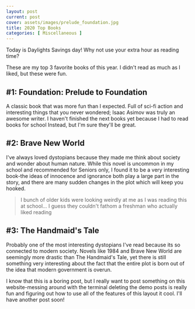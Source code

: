```yaml
---
layout: post
current: post
cover: assets/images/prelude_foundation.jpg
title: 2020 Top Books
categories: [ Miscellaneous ]
---
```


Today is Daylights Savings day! Why not use your extra hour as reading time?

These are my top 3 favorite books of this year. I didn't read as much as I liked, but these were fun. 

## #1: Foundation: Prelude to Foundation
A classic book that was more fun than I expected. Full of sci-fi action and interesting things that you never wondered; Isaac Asimov was truly an awesome writer. I haven't finished the next books yet because I had to read books for school Instead, but I'm sure they'll be great.

## #2: Brave New World
I've always loved dystopians because they made me think about society and wonder about human nature. While this novel is uncommon in my school and recommended for Seniors only, I found it to be a very interesting book-the ideas of innocence and ignorance both play a large part in the story, and there are many sudden changes in the plot which will keep you hooked. 

> I bunch of older kids were looking weirdly at me as I was reading this at school... I guess they couldn't fathom a freshman who actually liked reading

## #3: The Handmaid's Tale
Probably one of the most interesting dystopians I've read because its so connected to modern society. Novels like 1984 and Brave New World are seemingly more drastic than The Handmaid's Tale, yet there is still something very interesting about the fact that the entire plot is born out of the idea that modern government is overun. 

I know that this is a boring post, but I really want to post something on this website-messing around with the terminal deleting the demo posts is really fun and figuring out how to use all of the features of this layout it cool. I'll have another post soon!
